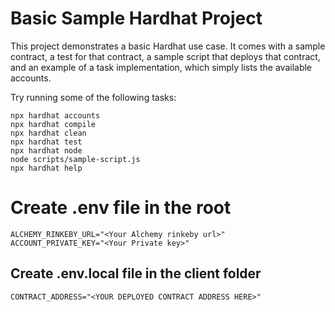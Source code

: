 # Basic Sample Hardhat Project

This project demonstrates a basic Hardhat use case. It comes with a sample contract, a test for that contract, a sample script that deploys that contract, and an example of a task implementation, which simply lists the available accounts.

Try running some of the following tasks:

```shell
npx hardhat accounts
npx hardhat compile
npx hardhat clean
npx hardhat test
npx hardhat node
node scripts/sample-script.js
npx hardhat help
```

# Create .env file in the root

```
ALCHEMY_RINKEBY_URL="<Your Alchemy rinkeby url>"
ACCOUNT_PRIVATE_KEY="<Your Private key>"
```

## Create .env.local file in the client folder

```
CONTRACT_ADDRESS="<YOUR DEPLOYED CONTRACT ADDRESS HERE>"
```
